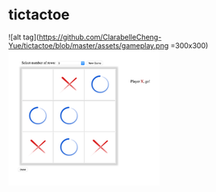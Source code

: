 # tictactoe

![alt tag](https://github.com/ClarabelleCheng-Yue/tictactoe/blob/master/assets/gameplay.png =300x300)
<img src="https://github.com/ClarabelleCheng-Yue/tictactoe/blob/master/assets/gameplay.png" style="width: 300px"/>
